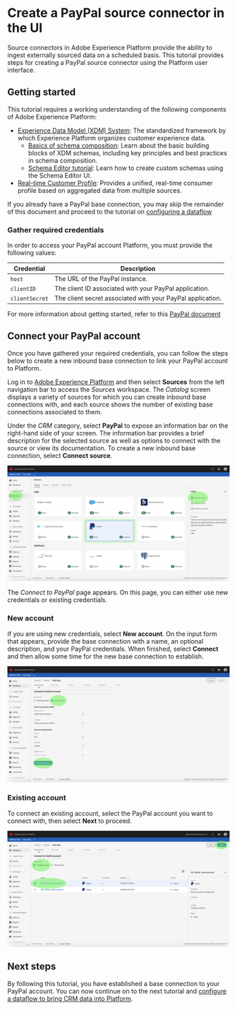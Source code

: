 # Create a PayPal source connector in the UI

Source connectors in Adobe Experience Platform provide the ability to ingest externally sourced data on a scheduled basis. This tutorial provides steps for creating a PayPal source connector using the Platform user interface.

## Getting started

This tutorial requires a working understanding of the following components of Adobe Experience Platform:

-   [Experience Data Model (XDM) System](./../../../../technical_overview/schema_registry/xdm_system/xdm_system_in_experience_platform.md): The standardized framework by which Experience Platform organizes customer experience data.
    -   [Basics of schema composition](./../../../../technical_overview/schema_registry/schema_composition/schema_composition.md): Learn about the basic building blocks of XDM schemas, including key principles and best practices in schema composition.
    -   [Schema Editor tutorial](./../../../../tutorials/schema_editor_tutorial/schema_editor_tutorial.md): Learn how to create custom schemas using the Schema Editor UI.
-   [Real-time Customer Profile](./../../../../technical_overview/unified_profile_architectural_overview/unified_profile_architectural_overview.md): Provides a unified, real-time consumer profile based on aggregated data from multiple sources.

If you already have a PayPal base connection, you may skip the remainder of this document and proceed to the tutorial on [configuring a dataflow](./configure-crm-dataflow-tutorial.md)

### Gather required credentials

In order to access your PayPal account Platform, you must provide the following values:

| Credential | Description |
| ---------- | ----------- |
| `host` | The URL of the PayPal instance. |
| `clientID` | The client ID associated with your PayPal application. |
| `clientSecret` | The client secret associated with your PayPal application. |

For more information about getting started, refer to this [PayPal document](https://developer.paypal.com/docs/api/overview/#get-credentials)

## Connect your PayPal account

Once you have gathered your required credentials, you can follow the steps below to create a new inbound base connection to link your PayPal account to Platform.

Log in to <a href="https://platform.adobe.com" target="_blank">Adobe Experience Platform</a> and then select **Sources** from the left navigation bar to access the *Sources* workspace. The *Catalog* screen displays a variety of sources for which you can create inbound base connections with, and each source shows the number of existing base connections associated to them.

Under the *CRM* category, select **PayPal** to expose an information bar on the right-hand side of your screen. The information bar provides a brief description for the selected source as well as options to connect with the source or view its documentation. To create a new inbound base connection, select **Connect source**.

![catalog](./images/paypal/catalog.png)

The *Connect to PayPal* page appears. On this page, you can either use new credentials or existing credentials.

### New account

If you are using new credentials, select **New account**. On the input form that appears, provide the base connection with a name, an optional description, and your PayPal credentials. When finished, select **Connect** and then allow some time for the new base connection to establish.

![connect](./images/paypal/connect.png)

### Existing account

To connect an existing account, select the  PayPal account you want to connect with, then select **Next** to proceed.

![existing](./images/paypal/existing.png)

## Next steps

By following this tutorial, you have established a base connection to your PayPal account. You can now continue on to the next tutorial and [configure a dataflow to bring CRM data into Platform](./configure-crm-dataflow-tutorial.md).